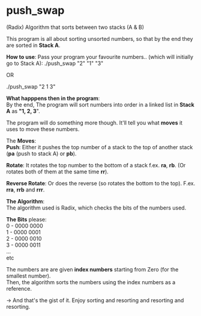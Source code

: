 # push_swap
(Radix) Algorithm that sorts between two stacks (A &amp; B)

This program is all about sorting unsorted numbers, so that by the end they are sorted in **Stack A**.  

**How to use**: 
Pass your program your favourite numbers.. (which will initially go to Stack A):
./push_swap "2" "1" "3"

OR 

./push_swap "2 1 3"

**What happpens then in the program**:  
By the end, The program will sort numbers into order in a linked list in **Stack A** as **"1, 2, 3**".

The program will do something more though. It'll tell you what **moves** it uses to move these numbers.  

The **Moves**:  
**Push**: Either it pushes the top number of a stack to the top of another stack (**pa** (push to stack A) or **pb**).  

**Rotate**: It rotates the top number to the bottom of a stack f.ex. **ra**, **rb**. (Or rotates both of them at the same time **rr**).  

**Reverse Rotate**: Or does the reverse (so rotates the bottom to the top). F.ex. **rra**, **rrb** and **rrr**.  


**The Algorithm**:  
The algorithm used is Radix, which checks the bits of the numbers used.  

**The Bits** please:  
 0 - 0000 0000  
 1 - 0000 0001  
 2 - 0000 0010  
 3 - 0000 0011  
 ...  
 etc  

The numbers are are given **index numbers** starting from Zero (for the smallest number).  
Then, the algorithm sorts the numbers using the index numbers as a reference.

-> And that's the gist of it. Enjoy sorting and resorting and resorting and resorting.  

